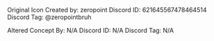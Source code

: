 Original Icon Created by: zeropoint
Discord ID: 621645567478464514
Discord Tag: @zeropointbruh

Altered Concept By: N/A
Discord ID: N/A
Discord Tag: N/A